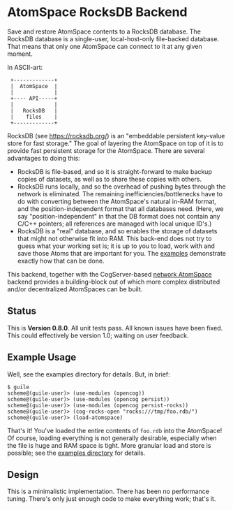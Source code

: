 AtomSpace RocksDB Backend
=========================

Save and restore AtomSpace contents to a RocksDB database. The RocksDB
database is a single-user, local-host-only file-backed database. That
means that only one AtomSpace can connect to it at any given moment.

In ASCII-art:

```
 +-------------+
 |  AtomSpace  |
 |             |
 +---- API-----+
 |             |
 |   RocksDB   |
 |    files    |
 +-------------+
```

RocksDB (see https://rocksdb.org/) is an "embeddable persistent key-value
store for fast storage." The goal of layering the AtomSpace on top of it
is to provide fast persistent storage for the AtomSpace.  There are
several advantages to doing this:

* RocksDB is file-based, and so it is straight-forward to make backup
  copies of datasets, as well as to share these copies with others.
* RocksDB runs locally, and so the overhead of pushing bytes through
  the network is eliminated. The remaining inefficiencies/bottlenecks
  have to do with converting between the AtomSpace's natural in-RAM
  format, and the position-independent format that all databases need.
  (Here, we say "position-independent" in that the DB format does not
  contain any C/C++ pointers; all references are managed with local
  unique ID's.)
* RocksDB is a "real" database, and so enables the storage of datasets
  that might not otherwise fit into RAM. This back-end does not try
  to guess what your working set is; it is up to you to load, work with
  and save those Atoms that are important for you. The [examples](examples)
  demonstrate exactly how that can be done.

This backend, together with the CogServer-based
[network AtomSpace](https://github.com/opencog/atomspace-cog)
backend provides a building-block out of which more complex
distributed and/or decentralized AtomSpaces can be built.


Status
------
This is **Version 0.8.0**.  All unit tests pass. All known issues
have been fixed. This could effectively be version 1.0; waiting on
user feedback.


Example Usage
-------------
Well, see the examples directory for details. But, in brief:

```
$ guile
scheme@(guile-user)> (use-modules (opencog))
scheme@(guile-user)> (use-modules (opencog persist))
scheme@(guile-user)> (use-modules (opencog persist-rocks))
scheme@(guile-user)> (cog-rocks-open "rocks:///tmp/foo.rdb/")
scheme@(guile-user)> (load-atomspace)
```

That's it! You've loaded the entire contents of `foo.rdb` into the
AtomSpace!  Of course, loading everything is not generally desirable,
especially when the file is huge and RAM space is tight.  More granular
load and store is possible; see the [examples directory](examples) for
details.

Design
------
This is a minimalistic implementation. There has been no performance
tuning. There's only just enough code to make everything work; that's
it.
